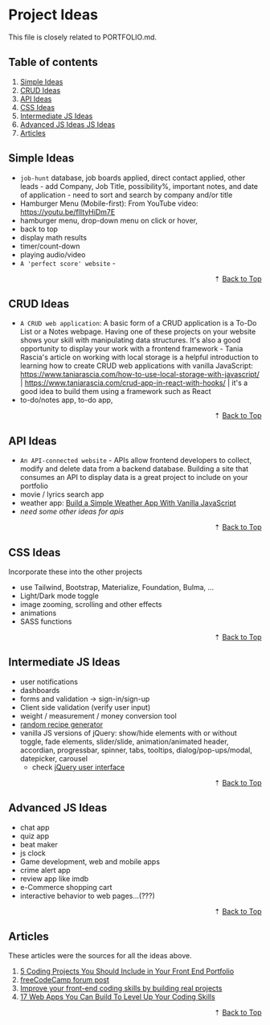 # Project Ideas

This file is closely related to PORTFOLIO.md.

<div id="back-to-top"></div>

## Table of contents

1. [Simple Ideas](#simple-ideas)
1. [CRUD Ideas](#crud-ideas)
1. [API Ideas](#api-ideas)
1. [CSS Ideas](#css-ideas)
1. [Intermediate JS Ideas](#intermediate-js-ideas)
1. [Advanced JS Ideas JS Ideas](#advanced-js-ideas)
1. [Articles](#articles)

## Simple Ideas

- `job-hunt` database, job boards applied, direct contact applied, other leads - add Company, Job Title, possibility%, important notes, and date of application - need to sort and search by company and/or title
- Hamburger Menu (Mobile-first): From YouTube video: https://youtu.be/flItyHiDm7E
- hamburger menu, drop-down menu on click or hover,
- back to top
- display math results
- timer/count-down
- playing audio/video
- `A 'perfect score' website` -

<div align="right">&#8673; <a href="#back-to-top" title="Table of Contents">Back to Top</a></div>

## CRUD Ideas

- `A CRUD web application`: A basic form of a CRUD application is a To-Do List or a Notes webpage. Having one of these projects on your website shows your skill with manipulating data structures. It's also a good opportunity to display your work with a frontend framework - Tania Rascia's article on working with local storage is a helpful introduction to learning how to create CRUD web applications with vanilla JavaScript: https://www.taniarascia.com/how-to-use-local-storage-with-javascript/ | https://www.taniarascia.com/crud-app-in-react-with-hooks/ | it's a good idea to build them using a framework such as React
- to-do/notes app, to-do app,

<div align="right">&#8673; <a href="#back-to-top" title="Table of Contents">Back to Top</a></div>

## API Ideas

- `An API-connected website` - APIs allow frontend developers to collect, modify and delete data from a backend database. Building a site that consumes an API to display data is a great project to include on your portfolio
- movie / lyrics search app
- weather app: [Build a Simple Weather App With Vanilla JavaScript](https://webdesign.tutsplus.com/tutorials/build-a-simple-weather-app-with-vanilla-javascript--cms-33893)
- _need some other ideas for apis_

<div align="right">&#8673; <a href="#back-to-top" title="Table of Contents">Back to Top</a></div>

## CSS Ideas

Incorporate these into the other projects

- use Tailwind, Bootstrap, Materialize, Foundation, Bulma, ...
- Light/Dark mode toggle
- image zooming, scrolling and other effects
- animations
- SASS functions

<div align="right">&#8673; <a href="#back-to-top" title="Table of Contents">Back to Top</a></div>

## Intermediate JS Ideas

- user notifications
- dashboards
- forms and validation -> sign-in/sign-up
- Client side validation (verify user input)
- weight / measurement / money conversion tool
- [random recipe generator](https://ulyavrubel.github.io/recipeApp/)
- vanilla JS versions of jQuery: show/hide elements with or without toggle, fade elements, slider/slide, animation/animated header, accordian, progressbar, spinner, tabs, tooltips, dialog/pop-ups/modal, datepicker, carousel
  - check [jQuery user interface](https://jqueryui.com/)

<div align="right">&#8673; <a href="#back-to-top" title="Table of Contents">Back to Top</a></div>

## Advanced JS Ideas

- chat app
- quiz app
- beat maker
- js clock
- Game development, web and mobile apps
- crime alert app
- review app like imdb
- e-Commerce shopping cart
- interactive behavior to web pages...(???)

<div align="right">&#8673; <a href="#back-to-top" title="Table of Contents">Back to Top</a></div>

## Articles

These articles were the sources for all the ideas above.

1. [5 Coding Projects You Should Include in Your Front End Portfolio](https://www.freecodecamp.org/news/coding-projects-to-include-in-your-frontend-portfolio/)
1. [freeCodeCamp forum post](https://forum.freecodecamp.org/t/need-opinions-to-improve-my-portfolio-and-resume/445916/2)
1. [Improve your front-end coding skills by building real projects](https://www.frontendmentor.io/)
1. [17 Web Apps You Can Build To Level Up Your Coding Skills](https://codewithhugo.com/coding-web-app-ideas/)

<div align="right">&#8673; <a href="#back-to-top" title="Table of Contents">Back to Top</a></div>
